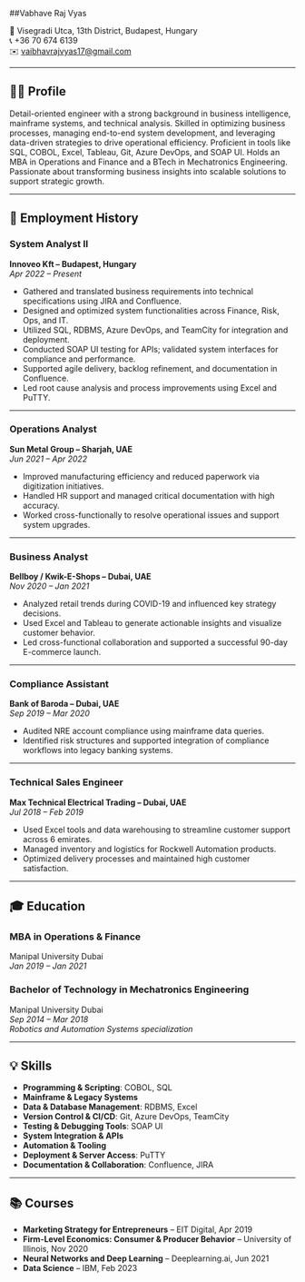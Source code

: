 ##Vabhave Raj Vyas

📍 Visegradi Utca, 13th District, Budapest, Hungary  
📞 +36 70 674 6139  
✉️ vaibhavrajvyas17@gmail.com  

---

## 🧑‍💼 Profile

Detail-oriented engineer with a strong background in business intelligence, mainframe systems, and technical analysis. Skilled in optimizing business processes, managing end-to-end system development, and leveraging data-driven strategies to drive operational efficiency. Proficient in tools like SQL, COBOL, Excel, Tableau, Git, Azure DevOps, and SOAP UI. Holds an MBA in Operations and Finance and a BTech in Mechatronics Engineering. Passionate about transforming business insights into scalable solutions to support strategic growth.

---

## 💼 Employment History

### **System Analyst II**  
**Innoveo Kft – Budapest, Hungary**  
*Apr 2022 – Present*

- Gathered and translated business requirements into technical specifications using JIRA and Confluence.
- Designed and optimized system functionalities across Finance, Risk, Ops, and IT.
- Utilized SQL, RDBMS, Azure DevOps, and TeamCity for integration and deployment.
- Conducted SOAP UI testing for APIs; validated system interfaces for compliance and performance.
- Supported agile delivery, backlog refinement, and documentation in Confluence.
- Led root cause analysis and process improvements using Excel and PuTTY.

---

### **Operations Analyst**  
**Sun Metal Group – Sharjah, UAE**  
*Jun 2021 – Apr 2022*

- Improved manufacturing efficiency and reduced paperwork via digitization initiatives.
- Handled HR support and managed critical documentation with high accuracy.
- Worked cross-functionally to resolve operational issues and support system upgrades.

---

### **Business Analyst**  
**Bellboy / Kwik-E-Shops – Dubai, UAE**  
*Nov 2020 – Jan 2021*

- Analyzed retail trends during COVID-19 and influenced key strategy decisions.
- Used Excel and Tableau to generate actionable insights and visualize customer behavior.
- Led cross-functional collaboration and supported a successful 90-day E-commerce launch.

---

### **Compliance Assistant**  
**Bank of Baroda – Dubai, UAE**  
*Sep 2019 – Mar 2020*

- Audited NRE account compliance using mainframe data queries.
- Identified risk structures and supported integration of compliance workflows into legacy banking systems.

---

### **Technical Sales Engineer**  
**Max Technical Electrical Trading – Dubai, UAE**  
*Jul 2018 – Feb 2019*

- Used Excel tools and data warehousing to streamline customer support across 6 emirates.
- Managed inventory and logistics for Rockwell Automation products.
- Optimized delivery processes and maintained high customer satisfaction.

---

## 🎓 Education

### **MBA in Operations & Finance**  
Manipal University Dubai  
*Jan 2019 – Jan 2021*

### **Bachelor of Technology in Mechatronics Engineering**  
Manipal University Dubai  
*Sep 2014 – Mar 2018*  
*Robotics and Automation Systems specialization*

---

## 💡 Skills

- **Programming & Scripting**: COBOL, SQL  
- **Mainframe & Legacy Systems**  
- **Data & Database Management**: RDBMS, Excel  
- **Version Control & CI/CD**: Git, Azure DevOps, TeamCity  
- **Testing & Debugging Tools**: SOAP UI  
- **System Integration & APIs**  
- **Automation & Tooling**  
- **Deployment & Server Access**: PuTTY  
- **Documentation & Collaboration**: Confluence, JIRA  

---

## 📚 Courses

- **Marketing Strategy for Entrepreneurs** – EIT Digital, Apr 2019  
- **Firm-Level Economics: Consumer & Producer Behavior** – University of Illinois, Nov 2020  
- **Neural Networks and Deep Learning** – Deeplearning.ai, Jun 2021  
- **Data Science** – IBM, Feb 2023  
